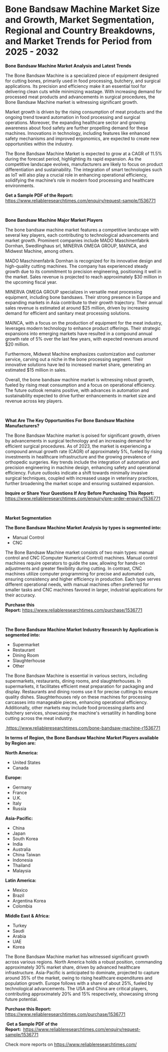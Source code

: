 <p><h1>Bone Bandsaw Machine Market Size and Growth, Market Segmentation, Regional and Country Breakdowns, and Market Trends for Period from 2025 -  2032</h1></p><p><strong>Bone Bandsaw Machine Market Analysis and Latest Trends</strong></p>
<p><p>The Bone Bandsaw Machine is a specialized piece of equipment designed for cutting bones, primarily used in food processing, butchery, and surgical applications. Its precision and efficiency make it an essential tool for delivering clean cuts while minimizing wastage. With increasing demand for processed meat products and advancements in surgical procedures, the Bone Bandsaw Machine market is witnessing significant growth. </p><p>Market growth is driven by the rising consumption of meat products and the ongoing trend toward automation in food processing and surgical operations. Moreover, the expanding healthcare sector and growing awareness about food safety are further propelling demand for these machines. Innovations in technology, including features like enhanced safety mechanisms and improved ergonomics, are expected to create new opportunities within the industry. </p><p>The Bone Bandsaw Machine Market is expected to grow at a CAGR of 11.5% during the forecast period, highlighting its rapid expansion. As the competitive landscape evolves, manufacturers are likely to focus on product differentiation and sustainability. The integration of smart technologies such as IoT will also play a crucial role in enhancing operational efficiency, solidifying the machine’s role in modern food processing and healthcare environments.</p></p>
<p><strong>Get a Sample PDF of the Report:&nbsp;</strong> <a href="https://www.reliableresearchtimes.com/enquiry/request-sample/1536771?utm_campaign=2201&utm_medium=2&utm_source=Github&utm_content=ia&utm_term=11042025&utm_id=bone-bandsaw-machine">https://www.reliableresearchtimes.com/enquiry/request-sample/1536771</a></p>
<p>&nbsp;</p>
<p><strong>Bone Bandsaw Machine Major Market Players</strong></p>
<p><p>The bone bandsaw machine market features a competitive landscape with several key players, each contributing to technological advancements and market growth. Prominent companies include MADO Maschinenfabrik Dornhan, Swedlinghaus srl, MINERVA OMEGA GROUP, MAINCA, and Midwest Machine, among others.</p><p>MADO Maschinenfabrik Dornhan is recognized for its innovative design and high-quality cutting machines. The company has experienced steady growth due to its commitment to precision engineering, positioning it well in the market. Sales revenue is projected to reach approximately $30 million in the upcoming fiscal year.</p><p>MINERVA OMEGA GROUP specializes in versatile meat processing equipment, including bone bandsaws. Their strong presence in Europe and expanding markets in Asia contribute to their growth trajectory. Their annual sales revenue is estimated at around $25 million, driven by increasing demand for efficient and sanitary meat processing solutions.</p><p>MAINCA, with a focus on the production of equipment for the meat industry, leverages modern technology to enhance product offerings. Their strategic expansions into emerging markets have resulted in a compound annual growth rate of 5% over the last few years, with expected revenues around $20 million.</p><p>Furthermore, Midwest Machine emphasizes customization and customer service, carving out a niche in the bone processing segment. Their innovative solutions have led to increased market share, generating an estimated $15 million in sales.</p><p>Overall, the bone bandsaw machine market is witnessing robust growth, fueled by rising meat consumption and a focus on operational efficiency. The future outlook remains positive, with advances in automation and sustainability expected to drive further enhancements in market size and revenue across key players.</p></p>
<p>&nbsp;</p>
<p><strong>What Are The Key Opportunities For Bone Bandsaw Machine Manufacturers?</strong></p>
<p><p>The Bone Bandsaw Machine market is poised for significant growth, driven by advancements in surgical technology and an increasing demand for efficient surgical procedures. As of 2023, the market is experiencing a compound annual growth rate (CAGR) of approximately 5%, fueled by rising investments in healthcare infrastructure and the growing prevalence of orthopedic surgeries. Key trends include the integration of automation and precision engineering in machine design, enhancing safety and operational efficiency. Future outlooks indicate a shift towards minimally invasive surgical techniques, coupled with increased usage in veterinary practices, further broadening the market scope and ensuring sustained expansion.</p></p>
<p><strong>Inquire or Share Your Questions If Any Before Purchasing This Report:</strong> <a href="https://www.reliableresearchtimes.com/enquiry/pre-order-enquiry/1536771?utm_campaign=2201&utm_medium=2&utm_source=Github&utm_content=ia&utm_term=11042025&utm_id=bone-bandsaw-machine">https://www.reliableresearchtimes.com/enquiry/pre-order-enquiry/1536771</a></p>
<p>&nbsp;</p>
<p><strong>Market Segmentation</strong></p>
<p><strong>The Bone Bandsaw Machine Market Analysis by types is segmented into:</strong></p>
<p><ul><li>Manual Control</li><li>CNC</li></ul></p>
<p><p>The Bone Bandsaw Machine market consists of two main types: manual control and CNC (Computer Numerical Control) machines. Manual control machines require operators to guide the saw, allowing for hands-on adjustments and greater flexibility during cutting. In contrast, CNC machines utilize computer programming for precise and automated cuts, ensuring consistency and higher efficiency in production. Each type serves different operational needs, with manual machines often preferred for smaller tasks and CNC machines favored in larger, industrial applications for their accuracy.</p></p>
<p><strong>Purchase this Report:&nbsp;</strong><a href="https://www.reliableresearchtimes.com/purchase/1536771?utm_campaign=2201&utm_medium=2&utm_source=Github&utm_content=ia&utm_term=11042025&utm_id=bone-bandsaw-machine">https://www.reliableresearchtimes.com/purchase/1536771</a></p>
<p>&nbsp;</p>
<p><strong>The Bone Bandsaw Machine Market Industry Research by Application is segmented into:</strong></p>
<p><ul><li>Supermarket</li><li>Restaurant</li><li>Dining Room</li><li>Slaughterhouse</li><li>Other</li></ul></p>
<p><p>The Bone Bandsaw Machine is essential in various sectors, including supermarkets, restaurants, dining rooms, and slaughterhouses. In supermarkets, it facilitates efficient meat preparation for packaging and display. Restaurants and dining rooms use it for precise cuttings to ensure quality dishes. Slaughterhouses rely on these machines for processing carcasses into manageable pieces, enhancing operational efficiency. Additionally, other markets may include food processing plants and butchery services, showcasing the machine's versatility in handling bone cutting across the meat industry.</p></p>
<p><a href="https://www.reliableresearchtimes.com/bone-bandsaw-machine-r1536771?utm_campaign=2201&utm_medium=2&utm_source=Github&utm_content=ia&utm_term=11042025&utm_id=bone-bandsaw-machine">&nbsp;https://www.reliableresearchtimes.com/bone-bandsaw-machine-r1536771</a></p>
<p><strong>In terms of Region, the Bone Bandsaw Machine Market Players available by Region are:</strong></p>
<p>
    <p> <strong> North America: </strong>
        <ul>
            <li>United States</li>
            <li>Canada</li>
        </ul>
        </p> 
    <p> <strong> Europe: </strong>
        <ul>
            <li>Germany</li>
            <li>France</li>
            <li>U.K.</li>
            <li>Italy</li>
            <li>Russia</li>
        </ul>
        </p> 
    <p> <strong> Asia-Pacific: </strong>
        <ul>
            <li>China</li>
            <li>Japan</li>
            <li>South Korea</li>
            <li>India</li>
            <li>Australia</li>
            <li>China Taiwan</li>
            <li>Indonesia</li>
            <li>Thailand</li>
            <li>Malaysia</li>
        </ul>
        </p> 
    <p> <strong> Latin America: </strong>
        <ul>
            <li>Mexico</li>
            <li>Brazil</li>
            <li>Argentina Korea</li>
            <li>Colombia</li>
        </ul>
        </p> 
    <p> <strong> Middle East & Africa: </strong>
        <ul>
            <li>Turkey</li>
            <li>Saudi</li>
            <li>Arabia</li>
            <li>UAE</li>
            <li>Korea</li>
        </ul>
    </p>
    </p>
<p><p>The Bone Bandsaw Machine market has witnessed significant growth across various regions. North America holds a robust position, commanding approximately 30% market share, driven by advanced healthcare infrastructure. Asia-Pacific is anticipated to dominate, projected to capture around 35% of the market, owing to rising healthcare expenditures and population growth. Europe follows with a share of about 25%, fueled by technological advancements. The USA and China are critical players, contributing approximately 20% and 15% respectively, showcasing strong future potential.</p></p>
<p><strong>Purchase this Report: </strong><a href="https://www.reliableresearchtimes.com/purchase/1536771?utm_campaign=2201&utm_medium=2&utm_source=Github&utm_content=ia&utm_term=11042025&utm_id=bone-bandsaw-machine">https://www.reliableresearchtimes.com/purchase/1536771</a></p>
<p>&nbsp;<strong>Get a Sample PDF of the Report:&nbsp;&nbsp;</strong><a href="https://www.reliableresearchtimes.com/enquiry/request-sample/1536771?utm_campaign=2201&utm_medium=2&utm_source=Github&utm_content=ia&utm_term=11042025&utm_id=bone-bandsaw-machine">https://www.reliableresearchtimes.com/enquiry/request-sample/1536771</a></p>
<p><strong></strong></p>
<p>Check more reports on <a href="https://www.reliableresearchtimes.com/?utm_campaign=2201&utm_medium=2&utm_source=Github&utm_content=ia&utm_term=11042025&utm_id=bone-bandsaw-machine">https://www.reliableresearchtimes.com/</a></p>